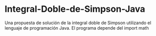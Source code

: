 # Integral-Doble-de-Simpson-Java
Una propuesta de solución de la integral doble de Simpson utilizando el lenguaje de programación Java. El programa depende del import math
